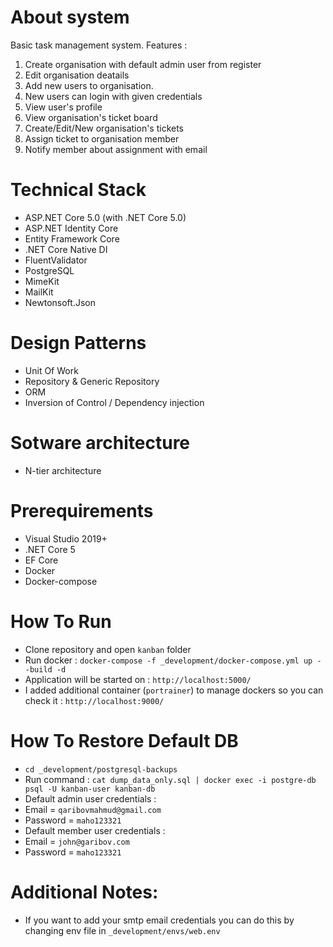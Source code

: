# About system
Basic task management system. Features :
1. Create organisation with default admin user from register
2. Edit organisation deatails
3. Add new users to organisation.
4. New users can login with given credentials
5. View user's profile
6. View organisation's ticket board
7. Create/Edit/New organisation's tickets
8. Assign ticket to organisation member
9. Notify member about assignment with email

# Technical Stack
- ASP.NET Core 5.0 (with .NET Core 5.0)
- ASP.NET Identity Core
- Entity Framework Core
- .NET Core Native DI
- FluentValidator
- PostgreSQL
- MimeKit
- MailKit
- Newtonsoft.Json 

# Design Patterns
- Unit Of Work
- Repository & Generic Repository
- ORM
- Inversion of Control / Dependency injection

# Sotware architecture
- N-tier architecture

# Prerequirements
- Visual Studio 2019+
- .NET Core 5
- EF Core
- Docker
- Docker-compose

# How To Run
- Clone repository and open `kanban` folder
- Run docker : `docker-compose -f _development/docker-compose.yml up --build -d`
- Application will be started on : `http://localhost:5000/`
- I added additional container (`portrainer`) to manage dockers so you can check it :  `http://localhost:9000/`  

# How To Restore Default DB
- `cd _development/postgresql-backups`
- Run command : `cat dump_data_only.sql | docker exec -i postgre-db psql -U kanban-user kanban-db`
- Default admin user credentials : 
- Email = `qaribovmahmud@gmail.com`
- Password = `maho123321`
- Default member user credentials :
- Email =  `john@garibov.com`
- Password = `maho123321` 

# Additional Notes:
- If you want to add your smtp email credentials you can do this by changing env file in `_development/envs/web.env`


